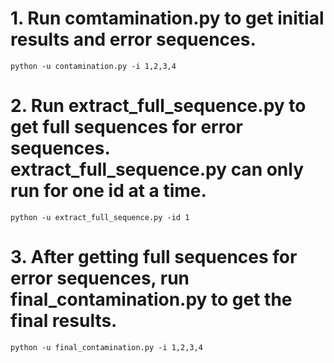 # 1. Run comtamination.py to get initial results and error sequences.
`python -u contamination.py -i 1,2,3,4`

# 2. Run extract_full_sequence.py to get full sequences for error sequences. extract_full_sequence.py can only run for one id at a time.
`python -u extract_full_sequence.py -id 1`

# 3. After getting full sequences for error sequences, run final_contamination.py to get the final results.
`python -u final_contamination.py -i 1,2,3,4`